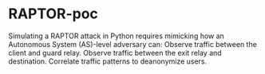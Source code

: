 # RAPTOR-poc
Simulating a RAPTOR attack in Python requires mimicking how an Autonomous System (AS)-level adversary can:  Observe traffic between the client and guard relay. Observe traffic between the exit relay and destination. Correlate traffic patterns to deanonymize users.
